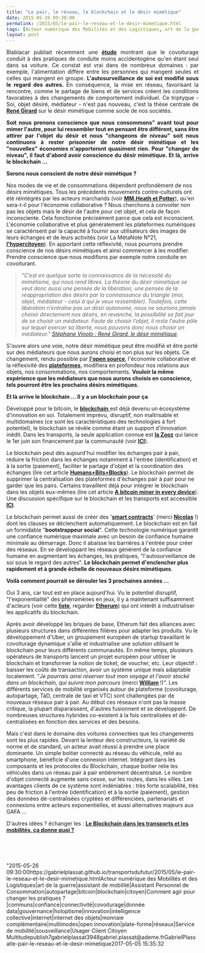 ```yaml
---
title: "Le pair, le réseau, le blockchain et le désir mimétique"
date: 2015-05-26 09:30:00
permalink: /2015/05/le-pair-le-reseau-et-le-desir-mimetique.html
tags: [Acteur numérique des Mobilités et des Logistiques, art de la guerre, assistant de mobilité, Assistant Personnel de Consommation, autopartage, bitcoin, blockchain, citoyen, Comment agir pour changer les pratiques ?, communs, confiance, connectivité, covoiturage, donnée data, gouvernance, holoptisme, innovation, intelligence collective, internet, internet des objets, monnaie complémentaire, multimodes, open innovation, plate-forme, réseaux, Service de mobilité, sousveillance, Usager Client Citoyen Multitude]
layout: post
---
```


<p style="text-align: justify">Blablacar publiait récemment une <a href="https://www.covoiturage.fr/blog/securite-routiere-influence-positive-covoiturage" target="_blank"><strong>étude</strong></a> montrant que le covoiturage conduit à des pratiques de conduite moins accidentogène qu'en étant seul dans sa voiture. Ce constat est vrai dans de nombreux domaines : par exemple, l'alimentation diffère entre les personnes qui mangent seules et celles qui mangent en groupe. <strong>L'autosurveillance de soi est modifié sous le regard des autres. </strong>En conséquence, la mise en réseau, favorisant la rencontre, comme le partage de biens et de services créent les conditions favorables à des changements de comportement individuel. Ce triptyque - Soi, objet désiré, médiateur - n'est pas nouveau, c'est la thèse centrale de <a href="https://kindle.amazon.com/work/rene-girard-mimetisme-lhominisation-differante-ebook/B004MKZW7K/B00817JOQ0/posts" target="_blank"><strong>René Girard</strong></a> sur le désir mimétique comme socle de nos sociétés.</p> <p style="text-align: justify"><strong>Soit nous prenons conscience que nous consommons" avant tout pour mimer l'autre, pour lui ressembler tout en pensant être différent, sans être attirer par l'objet du désir et nous "changeons de niveau" soit nous continuons à rester prisonnier de notre désir mimétique et les "nouvelles" économies n'apporteront quasiment rien. Pour "changer de niveau", il faut d'abord avoir conscience du désir mimétique. Et là, arrive le blockchain ...</strong></p>   <!--more-->  <p style=""text-align: justify""><strong>Serons nous conscient de notre désir mimétique ?</strong></p> <p style=""text-align: justify"">Nos modes de vie et de consommations dépendent profondément de nos désirs mimétiques. Tous les précédents mouvements contre-culturels ont été réintégrés par les acteurs marchands (voir <a href=""http://www.amazon.fr/Revolte-consommee-Le-mythe-contre-culture/dp/2350210197"" target=""_blank""><strong>MM.Heath et Potter</strong></a>), qu'en sera-t-il pour l'économie collaborative ? Nous cherchons à convoiter non pas les objets mais le désir de l'autre pour cet objet, et cela de façon inconsciente. Cela fonctionne précisément parce que cela est inconscient. L'économie collaborative et plus généralement les plateformes numériques se caractérisent par la capacité à fournir aux utilisateurs des images de leurs échanges et de leurs activités (voir La MétaNote N°21, <a href="https://gabrielplassat.github.io/transportsdufutur/2014/09/metanote-21-vers-lhypercitoyen-acteur-heureux-a-lere-des-plateformes-numeriques.html"" target=""_blank""><strong>l'hypercitoyen</strong></a>). En apportant cette réflexivité, nous pourrons prendre conscience de nos désirs mimétiques et ainsi commencer à les modifier. Prendre conscience que nous modifions par exemple notre conduite en covoiturant.</p> <blockquote> <p style=""text-align: justify""><em>"C’est en quelque sorte la connaissance de la nécessité du mimétisme, qui nous rend libres. La théorie du désir mimétique se veut donc aussi une pensée de la libération, une pensée de la réappropriation des désirs par la connaissance du triangle (moi, objet, médiateur - celui à qui je veux ressembler). Toutefois, cette libération n’entraîne pas un désir autonome, nous ne saurions jamais choisir directement nos désirs, en revanche, la possibilité se fait jour de se choisir un médiateur. Faute de choisir l’objet, il reste l’autre pôle sur lequel exercer sa liberté, nous pouvons donc nous choisir un médiateur." <a href=""https://kindle.amazon.com/your_highlights_and_notes/B00817JOQ0"" target=""_blank"">Stéphane Vinolo : René Girard, le désir mimétique</a>.</em></p> </blockquote> <p style=""text-align: justify"">S'ouvre alors une voie, notre désir mimétique peut être modifié et être porté sur des médiateurs que nous aurons choisi et non plus sur les objets. Ce changement, rendu possible par <a href="https://gabrielplassat.github.io/transportsdufutur/2014/10/ne-plus-vouloir-decider-mais-permettre-simplifier-rendre-possible.html"" target=""_blank""><strong>l'open source</strong></a>, l'économie collaborative et la réflexivité des <a href="https://gabrielplassat.github.io/transportsdufutur/2014/04/les-plateformes-vont-dominer.html"" target=""_blank""><strong>plateformes</strong></a>, modifiera en profondeur nos relations aux objets, nos consommations, nos comportements. <strong>Vouloir la même expérience que les médiateurs que nous aurons choisis en conscience, tels pourront être les prochains désirs mimétiques</strong>.</p> <p style=""text-align: justify""><strong>Et là arrive le blockchain ... Il y a un blockchain pour ça<br /></strong></p> <p style=""text-align: justify"">Développé pour le bitcoin, le <a href=""https://medium.com/backchannel/how-bitcoins-blockchain-could-power-an-alternate-internet-bb501855af67"" target=""_blank""><strong>blockchain</strong> </a>est déjà devenu un écosystème d'innovation en soi. Totalement imprévu, disruptif, non maîtrisable et multidomaines (ce sont les caractéristiques des technologies à fort potentiel), le blockchain se révèle comme étant un support d'innovation inédit. Dans les transports, la seule application connue est <a href="https://gabrielplassat.github.io/transportsdufutur/2014/11/start-up-du-covoiturage-de-lautopartage-de-lappairage-temps-reel-de-siege-libre.html"" target=""_blank""><strong>la Zooz</strong></a> qui lance le 1er juin son financement par la communauté (voir <a href=""https://headtalker.com/campaigns/real-time-social-ridesharing/"" target=""_blank""><strong>ICI</strong></a>).</p> <p style=""text-align: justify"">Le blockchain peut dès aujourd'hui modifier les échanges pair à pair, réduire la friction dans les échanges notamment à l'entrée (identification) et à la sortie (paiement), faciliter le partage d'objet et la coordination des échanges (lire cet article <a href=""https://medium.com/humanizing-bitcoin-blockchain/humans-bits-blocks-3af78dbc491f"" target=""_blank""><strong>Humans+Bits+Blocks</strong></a>). Le blockchain permet de supprimer la centralisation des plateformes d'échanges pair à pair pour ne garder que les pairs. Certains travaillent déjà pour intégrer le blockchain dans les objets eux-mêmes (lire cet article <a href=""https://medium.com/@21dotco/a-bitcoin-miner-in-every-device-and-in-every-hand-e315b40f2821"" target=""_blank""><strong>A bitcoin miner in every device</strong></a>). Une discussion spécifique sur le blockchain et les transports est accessible <a href=""https://www.linkedin.com/grp/post/2695799-6006684766642982912"" target=""_blank""><strong>ICI</strong></a>.</p> <p style=""text-align: justify"">Le blockchain permet aussi de créer des '<a href=""http://www.smartcontract.com%20"" target=""_blank""><strong>smart contracts</strong></a>' (merci <a href=""https://fr.linkedin.com/in/nicledouarec/fr"" target=""_blank""><strong>Nicolas</strong></a> !) dont les clauses se déclenchent automatiquement. Le blockchain est en fait un formidable "<strong>bootstrappeur social</strong>". Cette technologie numérique garantit une confiance numérique maximale avec un besoin de confiance humaine minimale au démarrage. Donc il abaisse les barrières à l'entrée pour créer des réseaux. En se développant les réseaux génèrent de la confiance humaine en augmentant les échanges, les pratiques, "l'autosurveillance de soi sous le regard des autres". <strong>Le blockchain permet d'enclencher plus rapidement et à grande échelle de nouveaux désirs mimétiques</strong>.</p> <p style=""text-align: justify""><strong>Voilà comment pourrait se dérouler les 3 prochaines années ...</strong></p> <p style=""text-align: justify"">Oui 3 ans, car tout est en place aujourd'hui. Vu le potentiel disruptif, "l'exponentialité" des phénomènes en jeux, il y a maintenant suffisamment d'acteurs (voir cette <a href=""http://dailyfintech.com/2015/04/15/application-developers-making-difficult-choices-among-blockchain-platforms/"" target=""_blank""><strong>liste</strong></a>, regarder <a href=""https://www.ethereum.org/"" target=""_blank""><strong>Etherum</strong></a>) qui ont intérêt à industrialiser les applicatifs du blockchain.</p> <p style=""text-align: justify"">Après avoir développé les briques de base, Etherum fait des alliances avec plusieurs structures dans différentes filières pour adapter les produits. Vu le développement d'Uber, un groupement européen de startup travaillant le covoiturage dynamique s'allie et industrialise une solution utilisant le blockchain pour leurs différents communautés. En même temps, plusieurs opérateurs de transports lancent un projet européen pour utiliser le blockchain et transformer la notion de ticket, de voucher, etc. Leur objectif : baisser les coûts de transaction, avoir un système unique mais adaptable localement. "<em>Je pourrais ainsi réserver tout mon voyage et l'avoir stocké dans un blockchain, qui suivra mon parcours</em> (merci <a href=""https://fr.linkedin.com/in/williamelkaim/fr"" target=""_blank""><strong>William</strong></a> !)". Les différents services de mobilité organisés autour de plateforme (covoiturage, autopartage, TàD, centrale de taxi et VTC) sont challengées par de nouveaux réseaux pair à pair. Au début ces réseaux n'ont pas la masse critique, la plupart disparaissent, d'autres fusionnent et se développent. De nombreuses structures hybrides co-existent à la fois centralisées et dé-centralisées en fonction des services et des besoins.</p> <p style=""text-align: justify"">Mais c'est dans le domaine des voitures connectées que les changements sont les plus rapides. Devant la lenteur des constructeurs, la variété de norme et de standard, un acteur avait réussi à prendre une place dominante. Un simple boitier connecté au réseau du véhicule, relié au smartphone, bénéficie d'une connexion internet. Intégrant dans les composants et les protocoles du Blockchain, chaque boitier relie les véhicules dans un réseau pair à pair entièrement décentralisé. Le nombre d'objet connecté augmente sans cesse, sur les routes, dans les villes. Les avantages clients de ce système sont indéniables : très forte scalabilité, très peu de friction à l'entrée (identification) et à la sortie (paiement), gestion des données dé-centralisées cryptées et différenciées, partenariats et connexions entre acteurs exponentielles, et aussi alternatives majeurs aux GAFA ...</p> <p style=""text-align: justify"">D'autres idées ? échanger les : <a href=""https://www.linkedin.com/grp/post/2695799-6006684766642982912"" target=""_blank""><strong>Le Blockchain dans les transports et les mobilités, ça donne quoi ?</strong></a></p> <p style=""text-align: justify""> </p> <p style=""text-align: justify""> </p>"2015-05-26 09:30:00https://gabrielplassat.github.io/transportsdufutur/2015/05/le-pair-le-reseau-et-le-desir-mimetique.htmlActeur numérique des Mobilités et des Logistiques|art de la guerre|assistant de mobilité|Assistant Personnel de Consommation|autopartage|bitcoin|blockchain|citoyen|Comment agir pour changer les pratiques ?|communs|confiance|connectivité|covoiturage|donnée data|gouvernance|holoptisme|innovation|intelligence collective|internet|internet des objets|monnaie complémentaire|multimodes|open innovation|plate-forme|réseaux|Service de mobilité|sousveillance|Usager Client Citoyen Multitudepublish7gabrielplassat3948gabriel.plassat@ademe.frGabrielPlassatle-pair-le-reseau-et-le-desir-mimetique2017-05-05 15:35:32
